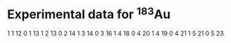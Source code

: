 # Experimental data for $^{183}$Au
1 1 12
0 1 13
1 2 13
0 2 14
1 3 14
0 3 16
1 4 18
0 4 20
1 4 19
0 4 21
1 5 21
0 5 23